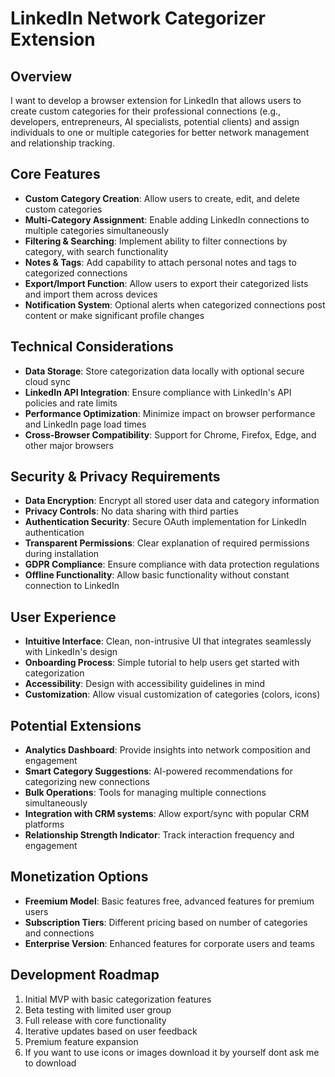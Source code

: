 # LinkedIn Network Categorizer Extension

## Overview
I want to develop a browser extension for LinkedIn that allows users to create custom categories for their professional connections (e.g., developers, entrepreneurs, AI specialists, potential clients) and assign individuals to one or multiple categories for better network management and relationship tracking.

## Core Features
- **Custom Category Creation**: Allow users to create, edit, and delete custom categories
- **Multi-Category Assignment**: Enable adding LinkedIn connections to multiple categories simultaneously
- **Filtering & Searching**: Implement ability to filter connections by category, with search functionality
- **Notes & Tags**: Add capability to attach personal notes and tags to categorized connections
- **Export/Import Function**: Allow users to export their categorized lists and import them across devices
- **Notification System**: Optional alerts when categorized connections post content or make significant profile changes

## Technical Considerations
- **Data Storage**: Store categorization data locally with optional secure cloud sync
- **LinkedIn API Integration**: Ensure compliance with LinkedIn's API policies and rate limits
- **Performance Optimization**: Minimize impact on browser performance and LinkedIn page load times
- **Cross-Browser Compatibility**: Support for Chrome, Firefox, Edge, and other major browsers

## Security & Privacy Requirements
- **Data Encryption**: Encrypt all stored user data and category information
- **Privacy Controls**: No data sharing with third parties
- **Authentication Security**: Secure OAuth implementation for LinkedIn authentication
- **Transparent Permissions**: Clear explanation of required permissions during installation
- **GDPR Compliance**: Ensure compliance with data protection regulations
- **Offline Functionality**: Allow basic functionality without constant connection to LinkedIn

## User Experience
- **Intuitive Interface**: Clean, non-intrusive UI that integrates seamlessly with LinkedIn's design
- **Onboarding Process**: Simple tutorial to help users get started with categorization
- **Accessibility**: Design with accessibility guidelines in mind
- **Customization**: Allow visual customization of categories (colors, icons)

## Potential Extensions
- **Analytics Dashboard**: Provide insights into network composition and engagement
- **Smart Category Suggestions**: AI-powered recommendations for categorizing new connections
- **Bulk Operations**: Tools for managing multiple connections simultaneously
- **Integration with CRM systems**: Allow export/sync with popular CRM platforms
- **Relationship Strength Indicator**: Track interaction frequency and engagement

## Monetization Options
- **Freemium Model**: Basic features free, advanced features for premium users
- **Subscription Tiers**: Different pricing based on number of categories and connections
- **Enterprise Version**: Enhanced features for corporate users and teams

## Development Roadmap
1. Initial MVP with basic categorization features
2. Beta testing with limited user group
3. Full release with core functionality
4. Iterative updates based on user feedback
5. Premium feature expansion
6. If you want to use icons or images download it by yourself dont ask me to download